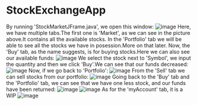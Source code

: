 # StockExchangeApp

By running 'StockMarketJFrame.java', we open this window:
![image](https://user-images.githubusercontent.com/99651712/222292888-d94af73a-17aa-4410-8948-de8ddcea834b.png)
Here, we have multiple tabs.The first one is 'Market', as we can see in the picture above.It contains all the available stocks.
In the 'Portfolio' tab we will be able to see all the stocks we have in posession.More on that later.
Now, the 'Buy' tab, as the name suggests, is for buying stocks.Here we can also see our available funds:
![image](https://user-images.githubusercontent.com/99651712/222293224-b1459d93-0283-49c0-a654-bec83c54e493.png)
We select the stock next to 'Symbol', we input the quantity and then we click 'Buy'.We can see that our funds decreased:
![image](https://user-images.githubusercontent.com/99651712/222293766-e909315f-f207-42e7-909b-42a278e7b23e.png)
Now, if we go back to 'Portfolio':
![image](https://user-images.githubusercontent.com/99651712/222293429-17f16e3e-52ab-4ac7-ba46-fbbcd29c5449.png)
From the 'Sell' tab we can sell stocks from our portfolio:
![image](https://user-images.githubusercontent.com/99651712/222293555-01411d9e-968f-4efa-932c-d065c4514542.png)
Going back to the 'Buy' tab and the 'Portfolio' tab, we can see that we have one less stock, and our funds have been returned:
![image](https://user-images.githubusercontent.com/99651712/222293842-c0ded6fa-31bb-40c0-85a7-3a900ca9f607.png)
![image](https://user-images.githubusercontent.com/99651712/222293873-3a925df6-d5fb-4e0e-9eed-a947dfb6a285.png)
As for the 'myAccount' tab, it is a WIP
![image](https://user-images.githubusercontent.com/99651712/222294020-06fb7ab9-1699-452a-87e5-aca57e831cb7.png)


